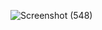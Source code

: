 ![Screenshot (548)](https://github.com/user-attachments/assets/3be54cdf-46fb-4179-a837-c6e1a53534c4)
